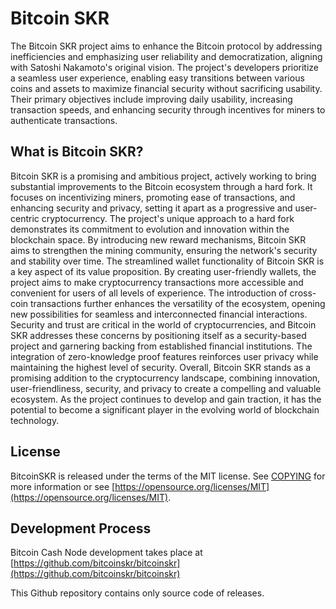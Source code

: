 Bitcoin SKR
=================

The Bitcoin SKR project aims to enhance the Bitcoin protocol by addressing inefficiencies and emphasizing user reliability and democratization, aligning with Satoshi Nakamoto's original vision. The project's developers prioritize a seamless user experience, enabling easy transitions between various coins and assets to maximize financial security without sacrificing usability. Their primary objectives include improving daily usability, increasing transaction speeds, and enhancing security through incentives for miners to authenticate transactions.

What is Bitcoin SKR?
---------------------

Bitcoin SKR is a promising and ambitious project, actively working to bring substantial improvements to the Bitcoin ecosystem through a hard fork. It focuses on incentivizing miners, promoting ease of transactions, and enhancing security and privacy, setting it apart as a progressive and user-centric cryptocurrency. The project's unique approach to a hard fork demonstrates its commitment to evolution and innovation within the blockchain space. By introducing new reward mechanisms, Bitcoin SKR aims to strengthen the mining community, ensuring the network's security and stability over time. The streamlined wallet functionality of Bitcoin SKR is a key aspect of its value proposition. By creating user-friendly wallets, the project aims to make cryptocurrency transactions more accessible and convenient for users of all levels of experience. The introduction of cross-coin transactions further enhances the versatility of the ecosystem, opening new possibilities for seamless and interconnected financial interactions. Security and trust are critical in the world of cryptocurrencies, and Bitcoin SKR addresses these concerns by positioning itself as a security-based project and garnering backing from established financial institutions. The integration of zero-knowledge proof features reinforces user privacy while maintaining the highest level of security. Overall, Bitcoin SKR stands as a promising addition to the cryptocurrency landscape, combining innovation, user-friendliness, security, and privacy to create a compelling and valuable ecosystem. As the project continues to develop and gain traction, it has the potential to become a significant player in the evolving world of blockchain technology.

License
-------

BitcoinSKR is released under the terms of the MIT license. See
[COPYING](COPYING) for more information or see
[https://opensource.org/licenses/MIT](https://opensource.org/licenses/MIT).

Development Process
-------------------

Bitcoin Cash Node development takes place at [https://github.com/bitcoinskr/bitcoinskr](https://github.com/bitcoinskr/bitcoinskr)

This Github repository contains only source code of releases.
